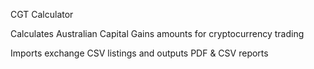 CGT Calculator

Calculates Australian Capital Gains amounts for cryptocurrency trading

Imports exchange CSV listings and outputs PDF & CSV reports


